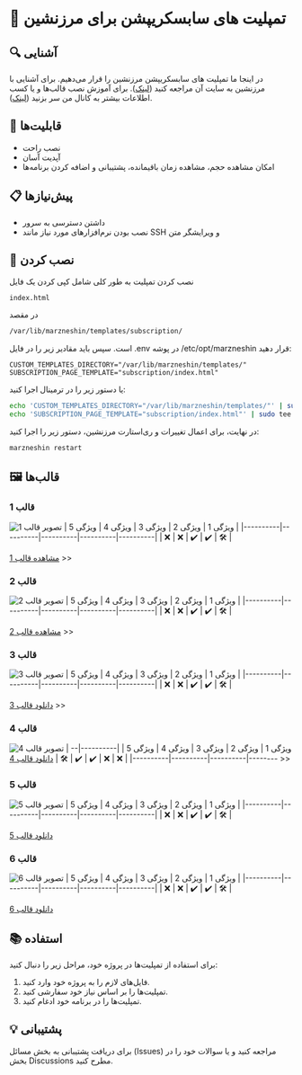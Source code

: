 # 🎨 تمپلیت های سابسکریپشن برای مرزنشین

## 🔍 آشنایی

در اینجا ما تمپلیت های سابسکریپشن مرزنشین را قرار می‌دهیم.
برای آشنایی با مرزنشین به سایت آن مراجعه کنید ([لینک](https://github.com/marzneshin/marzneshin)).
برای آموزش نصب قالب‌ها و یا کسب اطلاعات بیشتر به کانال من سر بزنید ([لینک](https://t.me/MattDevChannel)).

## 🚀 قابلیت‌ها
- نصب راحت
- آپدیت آسان
- امکان مشاهده حجم، مشاهده زمان باقیمانده، پشتیبانی و اضافه کردن برنامه‌ها

## 📋 پیش‌نیازها
- داشتن دسترسی به سرور
- نصب بودن نرم‌افزارهای مورد نیاز مانند SSH و ویرایشگر متن

## 🔧 نصب کردن
نصب کردن تمپلیت به طور کلی شامل کپی کردن یک فایل

```text
index.html
```

در مقصد

```bash
/var/lib/marzneshin/templates/subscription/
```
است. سپس باید مقادیر زیر را در فایل .env در پوشه /etc/opt/marzneshin قرار دهید:
```env
CUSTOM_TEMPLATES_DIRECTORY="/var/lib/marzneshin/templates/"
SUBSCRIPTION_PAGE_TEMPLATE="subscription/index.html"
```
یا دستور زیر را در ترمینال اجرا کنید:

```sh
echo 'CUSTOM_TEMPLATES_DIRECTORY="/var/lib/marzneshin/templates/"' | sudo tee -a /etc/opt/marzneshin/.env
echo 'SUBSCRIPTION_PAGE_TEMPLATE="subscription/index.html"' | sudo tee -a /etc/opt/marzneshin/.env
```

در نهایت، برای اعمال تغییرات و ری‌استارت مرزنشین، دستور زیر را اجرا کنید:
```sh
marzneshin restart
```

## 🖼 قالب‌ها
### قالب 1
![تصویر قالب 1](https://raw.githubusercontent.com/MatinDehghanian/marzneshin-sub/main/PreviewTemplate.png)
| ویژگی 1 | ویژگی 2 | ویژگی 3 | ویژگی 4 | ویژگی 5 |
|----------|----------|----------|----------|----------|
| ❌    | ❌    | ✔️   | ✔️   | 🛠️    |

[مشاهده قالب 1](#) >>

### قالب 2
![تصویر قالب 2](path/to/image2.jpg)
| ویژگی 1 | ویژگی 2 | ویژگی 3 | ویژگی 4 | ویژگی 5 |
|----------|----------|----------|----------|----------|
| ❌    | ❌    | ✔️   | ✔️   | 🛠️    |

[مشاهده قالب 2](#) >>

### قالب 3
![تصویر قالب 3](path/to/image3.jpg)
| ویژگی 1 | ویژگی 2 | ویژگی 3 | ویژگی 4 | ویژگی 5 |
|----------|----------|----------|----------|----------|
| ❌    | ❌    | ✔️   | ✔️   | 🛠️    |

[دانلود قالب 3](#) >>

### قالب 4
![تصویر قالب 4](path/to/image4.jpg)
| ویژگی 1 | ویژگی 2 | ویژگی 3 | ویژگی 4 | ویژگی 5 |
|----------|----------|----------|----------|----------|
| ❌    | ❌    | ✔️   | ✔️   | 🛠️    |
[دانلود قالب 4](#) >>

### قالب 5
![تصویر قالب 5](path/to/image5.jpg)
| ویژگی 1 | ویژگی 2 | ویژگی 3 | ویژگی 4 | ویژگی 5 |
|----------|----------|----------|----------|----------|
| ❌    | ❌    | ✔️   | ✔️   | 🛠️    |

[دانلود قالب 5](#)

### قالب 6
![تصویر قالب 6](path/to/image6.jpg)
| ویژگی 1 | ویژگی 2 | ویژگی 3 | ویژگی 4 | ویژگی 5 |
|----------|----------|----------|----------|----------|
| ❌    | ❌    | ✔️   | ✔️   | 🛠️    |

[دانلود قالب 6](#)

## 📚 استفاده
برای استفاده از تمپلیت‌ها در پروژه خود، مراحل زیر را دنبال کنید:
1. فایل‌های لازم را به پروژه خود وارد کنید.
2. تمپلیت‌ها را بر اساس نیاز خود سفارشی کنید.
3. تمپلیت‌ها را در برنامه خود ادغام کنید.

## 💡 پشتیبانی
برای دریافت پشتیبانی به بخش مسائل (Issues) مراجعه کنید و یا سوالات خود را در بخش Discussions مطرح کنید.
